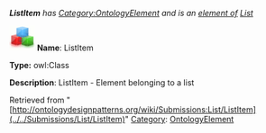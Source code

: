 ___ListItem__ has [Category:OntologyElement](../../Category/OntologyElement "Category:OntologyElement") and is an [element of](../../Property/ElementOf "Property:ElementOf") [List](../../Submissions/List "Submissions:List")_


  




[![Class](../../images/thumb/2/27/Class.gif/45px-Class.gif)](../../Image/Class.gif "Class")
__Name__: ListItem 


__Type:__ owl:Class 


__Description__: ListItem - Element belonging to a list 





Retrieved from "[http://ontologydesignpatterns.org/wiki/Submissions:List/ListItem](../../Submissions/List/ListItem)"
 [Category](http://ontologydesignpatterns.org/wiki/Special:Categories "Special:Categories"): [OntologyElement](../../Category/OntologyElement "Category:OntologyElement")